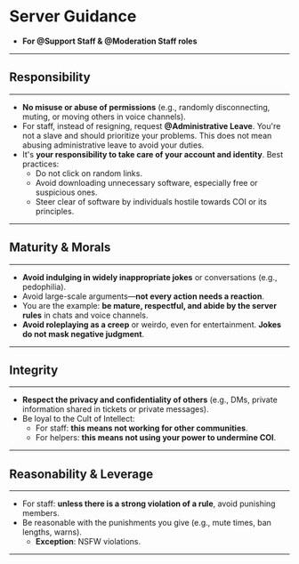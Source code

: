 # Server Guidance

- **For @Support Staff & @Moderation Staff roles**

---

## Responsibility

---

- **No misuse or abuse of permissions** (e.g., randomly disconnecting, muting, or moving others in voice channels).
- For staff, instead of resigning, request **@Administrative Leave**. You're not a slave and should prioritize your problems. This does not mean abusing administrative leave to avoid your duties.
- It's **your responsibility to take care of your account and identity**. Best practices:
  - Do not click on random links.
  - Avoid downloading unnecessary software, especially free or suspicious ones.
  - Steer clear of software by individuals hostile towards COI or its principles.

---

## Maturity & Morals

---

- **Avoid indulging in widely inappropriate jokes** or conversations (e.g., pedophilia).
- Avoid large-scale arguments—**not every action needs a reaction**.
- You are the example: **be mature, respectful, and abide by the server rules** in chats and voice channels.
- **Avoid roleplaying as a creep** or weirdo, even for entertainment. **Jokes do not mask negative judgment**.

---

## Integrity

---

- **Respect the privacy and confidentiality of others** (e.g., DMs, private information shared in tickets or private messages).
- Be loyal to the Cult of Intellect:
  - For staff: **this means not working for other communities**.
  - For helpers: **this means not using your power to undermine COI**.

---

## Reasonability & Leverage

---

- For staff: **unless there is a strong violation of a rule**, avoid punishing members.
- Be reasonable with the punishments you give (e.g., mute times, ban lengths, warns).
  - **Exception**: NSFW violations.

---
